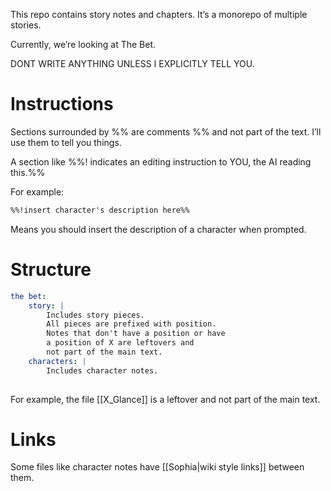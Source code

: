 This repo contains story notes and chapters. It’s a monorepo of multiple stories.

Currently, we’re looking at The Bet.

DONT WRITE ANYTHING UNLESS I EXPLICITLY TELL YOU.
# Instructions
Sections surrounded by %% are comments %% and not part of the text. I’ll use them to tell you things.

A section like %%! indicates an editing instruction to YOU, the AI reading this.%%

For example:

```md
%%!insert character's description here%%
```

Means you should insert the description of a character when prompted.

# Structure

```yml
the bet:
	story: |
		Includes story pieces. 
		All pieces are prefixed with position. 
		Notes that don't have a position or have 
		a position of X are leftovers and 
		not part of the main text.
	characters: |
		Includes character notes.
		
```

For example, the file [[X_Glance]] is a leftover and not part of the main text.

# Links
Some files like character notes have [[Sophia|wiki style links]] between them.
